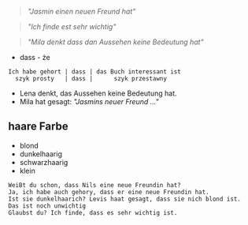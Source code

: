 
> *"Jasmin einen neuen Freund hat"*

> *"Ich finde est sehr wichtig"*

> *"Mila denkt dass dan Aussehen keine Bedeutung hat"*

- dass - że
```
Ich habe gehort | dass | das Buch interessant ist
  szyk prosty   | dass |      szyk przestawny            
```

- Lena denkt, das Aussehen keine Bedeutung hat.
- Mila hat gesagt: *"Jasmins neuer Freund ..."*

## haare Farbe
- blond
- dunkelhaarig
- schwarzhaarig
- klein

```
WeiBt du schon, dass Nils eine neue Freundin hat?
Ja, ich habe auch gehory, dass er eine neue Freundin hat.
Ist sie dunkelhaarich? Levis haat gesagt, dass sie nich blond ist.
Das ist noch unwichtig
Glaubst du? Ich finde, dass es sehr wichtig ist.
```


